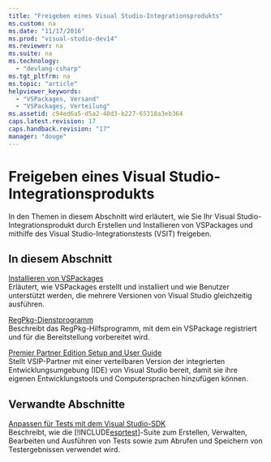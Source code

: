 ```yaml
---
title: "Freigeben eines Visual Studio-Integrationsprodukts"
ms.custom: na
ms.date: "11/17/2016"
ms.prod: "visual-studio-dev14"
ms.reviewer: na
ms.suite: na
ms.technology: 
  - "devlang-csharp"
ms.tgt_pltfrm: na
ms.topic: "article"
helpviewer_keywords: 
  - "VSPackages, Versand"
  - "VSPackages, Verteilung"
ms.assetid: c94ed6a5-d5a2-40d3-b227-65318a3eb364
caps.latest.revision: 17
caps.handback.revision: "17"
manager: "douge"
---
```

# Freigeben eines Visual Studio-Integrationsprodukts
In den Themen in diesem Abschnitt wird erläutert, wie Sie Ihr Visual Studio\-Integrationsprodukt durch Erstellen und Installieren von VSPackages und mithilfe des Visual Studio\-Integrationstests \(VSIT\) freigeben.  
  
## In diesem Abschnitt  
 [Installieren von VSPackages](../misc/installing-vspackages.md)  
 Erläutert, wie VSPackages erstellt und installiert und wie Benutzer unterstützt werden, die mehrere Versionen von Visual Studio gleichzeitig ausführen.  
  
 [RegPkg\-Dienstprogramm](../Topic/RegPkg%20Utility.md)  
 Beschreibt das RegPkg\-Hilfsprogramm, mit dem ein VSPackage registriert und für die Bereitstellung vorbereitet wird.  
  
 [Premier Partner Edition Setup and User Guide](assetId:///8ee4dad7-95d3-4f2d-a8d4-3ba9a80ecae2)  
 Stellt VSIP\-Partner mit einer verteilbaren Version der integrierten Entwicklungsumgebung \(IDE\) von Visual Studio bereit, damit sie ihre eigenen Entwicklungstools und Computersprachen hinzufügen können.  
  
## Verwandte Abschnitte  
 [Anpassen für Tests mit dem Visual Studio\-SDK](assetId:///9cf7a840-dd66-4b00-90f7-e00e40370a69)  
 Beschreibt, wie die [!INCLUDE[esprtest](../misc/includes/esprtest_md.md)]\-Suite zum Erstellen, Verwalten, Bearbeiten und Ausführen von Tests sowie zum Abrufen und Speichern von Testergebnissen verwendet wird.